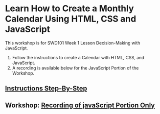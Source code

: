 # Learn How to Create a Monthly Calendar Using HTML, CSS and JavaScript

This workshop is for SWD101 Week 1 Lesson Decision-Making with JavaScript.

1. Follow the instructions to create a Calendar with HTML, CSS, and JavaScript.
2. A recording is available below for the JavaScript Portion of the Workshop.


## [Instructions Step-By-Step](https://github.com/DrVicki/my-claendar/blob/main/instructions.md)

## Workshop: [Recording of javaScript Portion Only](https://vimeo.com/824157136?share=copy)
